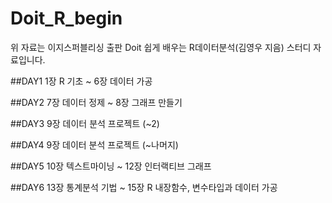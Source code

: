 # Doit_R_begin
위 자료는 이지스퍼블리싱 출판 Doit 쉽게 배우는 R데이터분석(김영우 지음) 스터디 자료입니다.

##DAY1 
1장 R 기초 ~ 6장 데이터 가공
 
##DAY2
7장 데이터 정제 ~ 8장 그래프 만들기

##DAY3
9장 데이터 분석 프로젝트 (~2)

##DAY4
9장 데이터 분석 프로젝트 (~나머지)

##DAY5
10장 텍스트마이닝 ~ 12장 인터랙티브 그래프

##DAY6
13장 통계분석 기법 ~ 15장 R 내장함수, 변수타입과 데이터 가공
